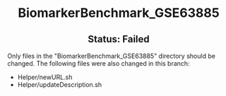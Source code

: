 <h1><center>BiomarkerBenchmark_GSE63885</center></h1>
<h2><center> Status: Failed </center></h2>

Only files in the "BiomarkerBenchmark_GSE63885" directory should be changed. The following files were also changed in this branch:
- Helper/newURL.sh
- Helper/updateDescription.sh
